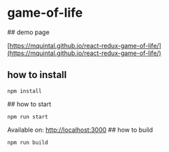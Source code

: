 # game-of-life

## demo page

[https://mquintal.github.io/react-redux-game-of-life/](https://mquintal.github.io/react-redux-game-of-life/)

## how to install

```
npm install
```

## how to start
```
npm run start
```
Available on: [http://localhost:3000](http://localhost:3000)
## how to build

```
npm run build
```
